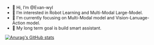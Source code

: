 - 👋 Hi, I’m @Evan-wyl
- 👀 I’m interested in Robot Learning and Multi-Modal Large-Model.
- 🌱 I'm currently focusing on Multi-Modal model and Vision-Lanuage-Action model.
- 🍁 My long term goal is build smart assistant.

 [![Anurag's GitHub stats](https://github-readme-stats.vercel.app/api?username=Evan-wyl)](https://github.com/anuraghazra/github-readme-stats)
 
<!---
Evan-wyl/Evan-wyl is a ✨ special ✨ repository because its `README.md` (this file) appears on your GitHub profile.
You can click the Preview link to take a look at your changes.
--->
